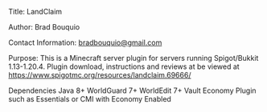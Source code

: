 Title: LandClaim

Author: Brad Bouquio

Contact Information: bradbouquio@gmail.com

Purpose: This is a Minecraft server plugin for servers running Spigot/Bukkit 1.13-1.20.4. Plugin download, instructions
and reviews at be viewed at https://www.spigotmc.org/resources/landclaim.69666/

Dependencies
Java 8+
WorldGuard 7+
WorldEdit 7+
Vault
Economy Plugin such as Essentials or CMI with Economy Enabled
